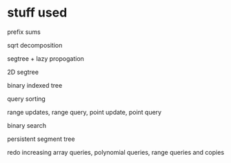 # stuff used

prefix sums

sqrt decomposition

segtree + lazy propogation

2D segtree

binary indexed tree

query sorting

range updates, range query, point update, point query

binary search

persistent segment tree

redo increasing array queries, polynomial queries, range queries and copies
